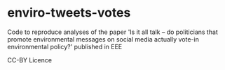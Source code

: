 # enviro-tweets-votes
Code to reproduce analyses of the paper 'Is it all talk – do politicians that promote environmental messages on social media actually vote-in environmental policy?' published in EEE

CC-BY Licence
